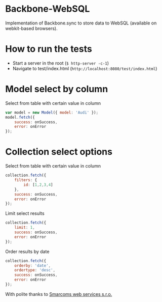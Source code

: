 # Backbone-WebSQL

Implementation of Backbone.sync to store data to WebSQL (available on webkit-based browsers).

# How to run the tests

* Start a server in the root (`$ http-server -c-1`)
* Navigate to test/index.html (`http://localhost:8080/test/index.html`)

# Model select by column

Select from table with certain value in column
```javascript
var model = new Model({ model: 'Audi' });
model.fetch({
    success: onSuccess,
    error: onError
});
```

# Collection select options

Select from table with certain value in column
```javascript
collection.fetch({
    filters: {
        id: [1,2,3,4]
    },
    success: onSuccess,
    error: onError
});
```

Limit select results
```javascript
collection.fetch({
    limit: 1,
    success: onSuccess,
    error: onError
});
```

Order results by date
```javascript
collection.fetch({
    orderby: 'date',
    ordertype: 'desc',
    success: onSuccess,
    error: onError
});
```

With polite thanks to [Smarcoms web services s.r.o.](http://www.smarcoms.cz)
